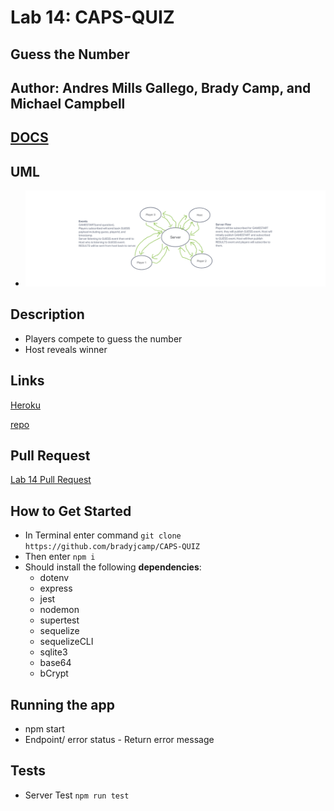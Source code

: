 # Lab 14: CAPS-QUIZ

## Guess the Number

## Author: Andres Mills Gallego, Brady Camp,  and Michael Campbell

## [DOCS](https://docs.google.com/document/d/1hxZNC_Fjokf0ingbO49E_2kyVhMUf0aB1sezNbNPzKI/edit?usp=sharing)

## UML

- ![UML](./assets/Lab-14-UML%20(2).png)

## Description

- Players compete to guess the number
- Host reveals winner

## Links

[Heroku]()

[repo](https://github.com/bradyjcamp/CAPS-QUIZ)

## Pull Request

[Lab 14 Pull Request]()

## How to Get Started

- In Terminal enter command `git clone https://github.com/bradyjcamp/CAPS-QUIZ`
- Then enter `npm i`
- Should install the following **dependencies**:
  - dotenv
  - express
  - jest
  - nodemon
  - supertest
  - sequelize
  - sequelizeCLI
  - sqlite3
  - base64
  - bCrypt

## Running the app

- npm start
- Endpoint/ error status
      - Return error message

## Tests

- Server Test `npm run test`
